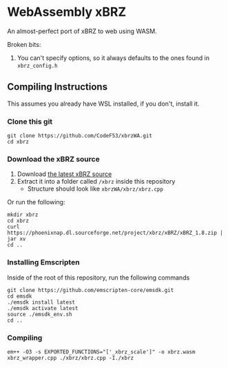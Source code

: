 # WebAssembly xBRZ
An almost-perfect port of xBRZ to web using WASM.

Broken bits:
1. You can't specify options, so it always defaults to the ones found in `xbrz_config.h`

## Compiling Instructions
This assumes you already have WSL installed, if you don't, install it.

### Clone this git
```
git clone https://github.com/CodeF53/xbrzWA.git
cd xbrz
```

### Download the xBRZ source
1. Download [the latest xBRZ source](https://sourceforge.net/projects/xbrz/files/xBRZ/)
2. Extract it into a folder called `/xbrz` inside this repository
    - Structure should look like `xbrzWA/xbrz/xbrz.cpp`

Or run the following:
```
mkdir xbrz
cd xbrz
curl https://phoenixnap.dl.sourceforge.net/project/xbrz/xBRZ/xBRZ_1.8.zip | jar xv
cd ..
```

### Installing Emscripten
Inside of the root of this repository, run the following commands
```
git clone https://github.com/emscripten-core/emsdk.git
cd emsdk
./emsdk install latest
./emsdk activate latest
source ./emsdk_env.sh
cd ..
```

### Compiling
```
em++ -O3 -s EXPORTED_FUNCTIONS="['_xbrz_scale']" -o xbrz.wasm xbrz_wrapper.cpp ./xbrz/xbrz.cpp -I./xbrz
```